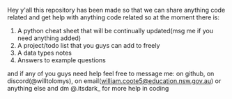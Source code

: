 Hey y'all this repository has been made so that we can share anything code related and get help with anything code related so at the moment there is:
1. A python cheat sheet that will be continually updated(msg me if you need anything added)
2. A project/todo list that you guys can add to freely
3. A data types notes
4. Answers to example questions

and if any of you guys need help feel free to message me: on github, on discord(@willtolomys), on email(william.coote5@education.nsw.gov.au) or anything else and dm @.itsdark_ for more help in coding
